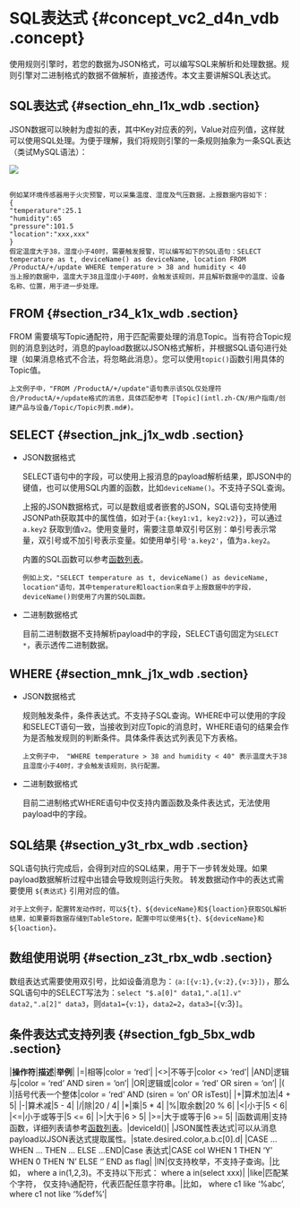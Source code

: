 # SQL表达式 {#concept_vc2_d4n_vdb .concept}

使用规则引擎时，若您的数据为JSON格式，可以编写SQL来解析和处理数据。规则引擎对二进制格式的数据不做解析，直接透传。本文主要讲解SQL表达式。

## SQL表达式 {#section_ehn_l1x_wdb .section}

JSON数据可以映射为虚拟的表，其中Key对应表的列，Value对应列值，这样就可以使用SQL处理。为便于理解，我们将规则引擎的一条规则抽象为一条SQL表达（类试MySQL语法）：

![](http://static-aliyun-doc.oss-cn-hangzhou.aliyuncs.com/assets/img/7487/15348344213123_zh-CN.png)

```

例如某环境传感器用于火灾预警，可以采集温度、湿度及气压数据，上报数据内容如下：
{
"temperature":25.1
"humidity":65
"pressure":101.5
"location":"xxx,xxx"
}
假定温度大于38，湿度小于40时，需要触发报警，可以编写如下的SQL语句：SELECT temperature as t, deviceName() as deviceName, location FROM /ProductA/+/update WHERE temperature > 38 and humidity < 40
当上报的数据中，温度大于38且湿度小于40时，会触发该规则，并且解析数据中的温度、设备名称、位置，用于进一步处理。
```

## FROM {#section_r34_k1x_wdb .section}

FROM 需要填写Topic通配符，用于匹配需要处理的消息Topic。当有符合Topic规则的消息到达时，消息的payload数据以JSON格式解析，并根据SQL语句进行处理（如果消息格式不合法，将忽略此消息）。您可以使用`topic()`函数引用具体的Topic值。

```
上文例子中，"FROM /ProductA/+/update"语句表示该SQL仅处理符合/ProductA/+/update格式的消息，具体匹配参考 [Topic](intl.zh-CN/用户指南/创建产品与设备/Topic/Topic列表.md#)。

```

## SELECT {#section_jnk_j1x_wdb .section}

-   JSON数据格式

    SELECT语句中的字段，可以使用上报消息的payload解析结果，即JSON中的键值，也可以使用SQL内置的函数，比如`deviceName()`。不支持子SQL查询。

    上报的JSON数据格式，可以是数组或者嵌套的JSON，SQL语句支持使用JSONPath获取其中的属性值，如对于`{a:{key1:v1, key2:v2}}`，可以通过`a.key2` 获取到值`v2`。使用变量时，需要注意单双引号区别：单引号表示常量，双引号或不加引号表示变量。如使用单引号`'a.key2'`，值为`a.key2`。

    内置的SQL函数可以参考[函数列表](intl.zh-CN/用户指南/规则引擎/函数列表.md#)。

    ```
    例如上文，"SELECT temperature as t, deviceName() as deviceName, location"语句，其中temperature和loaction来自于上报数据中的字段，deviceName()则使用了内置的SQL函数。
    
    ```

-   二进制数据格式

    目前二进制数据不支持解析payload中的字段，SELECT语句固定为`SELECT *`，表示透传二进制数据。


## WHERE {#section_mnk_j1x_wdb .section}

-   JSON数据格式

    规则触发条件，条件表达式。不支持子SQL查询。WHERE中可以使用的字段和SELECT语句一致，当接收到对应Topic的消息时，WHERE语句的结果会作为是否触发规则的判断条件。具体条件表达式列表见下方表格。

    ```
    上文例子中， "WHERE temperature > 38 and humidity < 40" 表示温度大于38且湿度小于40时，才会触发该规则，执行配置。
    ```

-   二进制数据格式

    目前二进制格式WHERE语句中仅支持内置函数及条件表达式，无法使用payload中的字段。


## SQL结果 {#section_y3t_rbx_wdb .section}

SQL语句执行完成后，会得到对应的SQL结果，用于下一步转发处理。如果payload数据解析过程中出错会导致规则运行失败。 转发数据动作中的表达式需要使用 `${表达式}` 引用对应的值。

```
对于上文例子，配置转发动作时，可以${t}、${deviceName}和${loaction}获取SQL解析结果，如果要将数据存储到TableStore，配置中可以使用${t}、${deviceName}和${loaction}。

```

## 数组使用说明 {#section_z3t_rbx_wdb .section}

数组表达式需要使用双引号，比如设备消息为：`｛a:[{v:1},{v:2},{v:3}]｝`，那么SQL语句中的SELECT写法为：`select "$.a[0]" data1,".a[1].v" data2,".a[2]" data3`，则`data1={v:1}`，`data2=2`，`data3=[`{v:3}`]`。

## 条件表达式支持列表 {#section_fgb_5bx_wdb .section}

|**操作符**|**描述**|**举例**|
|=|相等|color = ‘red’|
|<\>|不等于|color <\> ‘red’|
|AND|逻辑与|color = ‘red’ AND siren = ‘on’|
|OR|逻辑或|color = ‘red’ OR siren = ‘on’|
|\( \)|括号代表一个整体|color = ‘red’ AND \(siren = ‘on’ OR isTest\)|
|+|算术加法|4 + 5|
|-|算术减|5 - 4|
|/|除|20 / 4|
|\*|乘|5 \* 4|
|%|取余数|20 % 6|
|<|小于|5 < 6|
|<=|小于或等于|5 <= 6|
|\>|大于|6 \> 5|
|\>=|大于或等于|6 \>= 5|
|函数调用|支持函数，详细列表请参考[函数列表](intl.zh-CN/用户指南/规则引擎/函数列表.md#)。|deviceId\(\)|
|JSON属性表达式|可以从消息payload以JSON表达式提取属性。|state.desired.color,a.b.c\[0\].d|
|CASE … WHEN … THEN … ELSE …END|Case 表达式|CASE col WHEN 1 THEN ‘Y’ WHEN 0 THEN ‘N’ ELSE ‘’ END as flag|
|IN|仅支持枚举，不支持子查询。|比如， where a in\(1,2,3\)。不支持以下形式： where a in\(select xxx\)|
|like|匹配某个字符， 仅支持`%`通配符，代表匹配任意字符串。|比如， where c1 like ‘%abc’, where c1 not like ‘%def%’|

